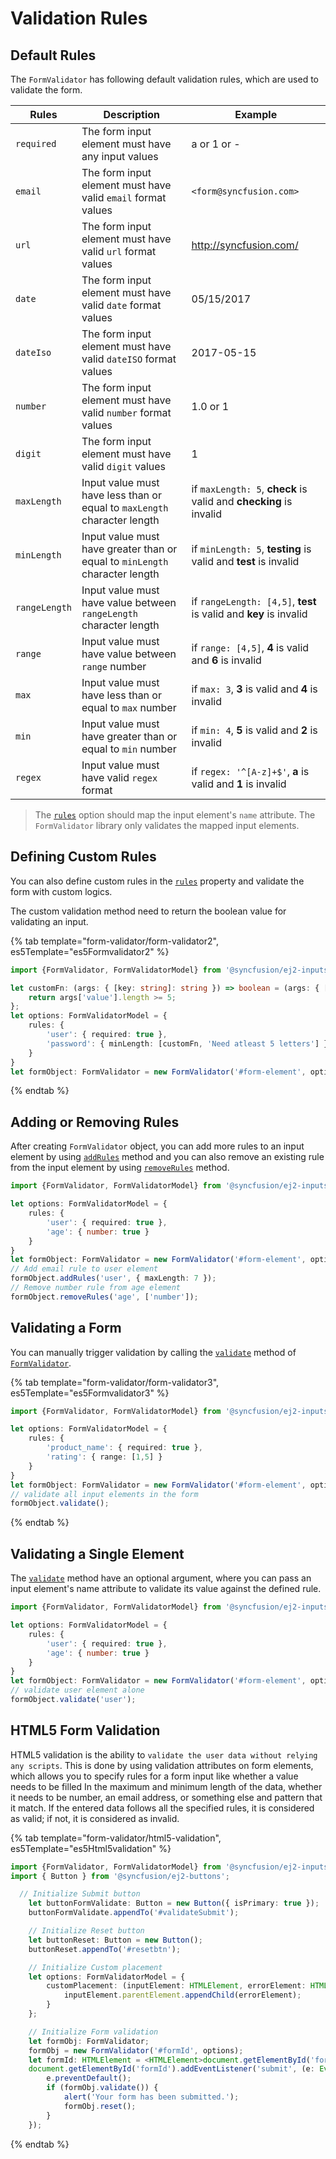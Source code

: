 # Validation Rules

## Default Rules

The `FormValidator` has following default validation rules, which are used to validate the form.

| Rules | Description | Example |
| ------------- | ------------- | ------------- |
| `required` | The form input element must have any input values | a or 1 or - |
| `email` | The form input element must have valid `email` format values | `<form@syncfusion.com>` |
| `url` | The form input element must have valid `url` format values | <http://syncfusion.com/> |
| `date` | The form input element must have valid `date` format values | 05/15/2017 |
| `dateIso` | The form input element must have valid `dateISO` format values | 2017-05-15 |
| `number` | The form input element must have valid `number` format values | 1.0 or 1 |
| `digit` | The form input element must have valid `digit` values | 1 |
| `maxLength` | Input value must have less than or equal to `maxLength` character length | if `maxLength: 5`, **check** is valid and **checking** is invalid |
| `minLength` | Input value must have greater than or equal to `minLength` character length | if `minLength: 5`, **testing** is valid and **test** is invalid |
| `rangeLength` | Input value must have value between `rangeLength` character length | if `rangeLength: [4,5]`, **test** is valid and **key** is invalid |
| `range` | Input value must have value between `range` number | if `range: [4,5]`, **4** is valid and **6** is invalid |
| `max` | Input value must have less than or equal to `max` number | if `max: 3`, **3** is valid and **4** is invalid |
| `min` | Input value must have greater than or equal to `min` number | if `min: 4`, **5** is valid and **2** is invalid |
| `regex` | Input value must have valid `regex` format | if `regex: '^[A-z]+$'`, **a** is valid and **1** is invalid |

> The [`rules`](../api/form-validator#rules) option should map the input element's `name` attribute.
> The `FormValidator` library only validates the mapped input elements.

## Defining Custom Rules

You can also define custom rules in the [`rules`](../api/form-validator#rules) property and validate the form with custom logics.

The custom validation method need to return the boolean value for validating an input.

{% tab template="form-validator/form-validator2", es5Template="es5Formvalidator2" %}

```typescript
import {FormValidator, FormValidatorModel} from '@syncfusion/ej2-inputs';

let customFn: (args: { [key: string]: string }) => boolean = (args: { [key: string]: string }) => {
    return args['value'].length >= 5;
};
let options: FormValidatorModel = {
    rules: {
        'user': { required: true },
        'password': { minLength: [customFn, 'Need atleast 5 letters'] }
    }
}
let formObject: FormValidator = new FormValidator('#form-element', options);
```

{% endtab %}

## Adding or Removing Rules

After creating `FormValidator` object, you can add
more rules to an input element by using [`addRules`](../api/form-validator#addrules)
method and you can also remove an existing rule from the input element by using [`removeRules`](../api/form-validator#removerules)
method.

```typescript
import {FormValidator, FormValidatorModel} from '@syncfusion/ej2-inputs';

let options: FormValidatorModel = {
    rules: {
        'user': { required: true },
        'age': { number: true }
    }
}
let formObject: FormValidator = new FormValidator('#form-element', options);
// Add email rule to user element
formObject.addRules('user', { maxLength: 7 });
// Remove number rule from age element
formObject.removeRules('age', ['number']);
```

## Validating a Form

You can manually trigger validation by calling the [`validate`](../api/form-validator#validate)
method of [`FormValidator`](../api/form-validator).

{% tab template="form-validator/form-validator3", es5Template="es5Formvalidator3" %}

```typescript
import {FormValidator, FormValidatorModel} from '@syncfusion/ej2-inputs';

let options: FormValidatorModel = {
    rules: {
        'product_name': { required: true },
        'rating': { range: [1,5] }
    }
}
let formObject: FormValidator = new FormValidator('#form-element', options);
// validate all input elements in the form
formObject.validate();
```

{% endtab %}

## Validating a Single Element

The [`validate`](../api/form-validator#validate) method have an optional argument, where you can pass an input element's
name attribute to validate its value against the defined rule.

```typescript
import {FormValidator, FormValidatorModel} from '@syncfusion/ej2-inputs';

let options: FormValidatorModel = {
    rules: {
        'user': { required: true },
        'age': { number: true }
    }
}
let formObject: FormValidator = new FormValidator('#form-element', options);
// validate user element alone
formObject.validate('user');
```

## HTML5 Form Validation

HTML5 validation is the ability to `validate the user data without relying any scripts`. This is done by
using validation attributes on form elements, which allows you to specify rules for a form input like
whether a value needs to be filled In the maximum and minimum length of the data, whether it needs to be
number, an email address, or something else and pattern that it match. If the entered data follows all the
specified rules, it is considered as valid; if not, it is considered as invalid.

{% tab template="form-validator/html5-validation", es5Template="es5Html5validation" %}

```typescript
import {FormValidator, FormValidatorModel} from '@syncfusion/ej2-inputs';
import { Button } from '@syncfusion/ej2-buttons';

  // Initialize Submit button
    let buttonFormValidate: Button = new Button({ isPrimary: true });
    buttonFormValidate.appendTo('#validateSubmit');

    // Initialize Reset button
    let buttonReset: Button = new Button();
    buttonReset.appendTo('#resetbtn');

    // Initialize Custom placement
    let options: FormValidatorModel = {
        customPlacement: (inputElement: HTMLElement, errorElement: HTMLElement) => {
            inputElement.parentElement.appendChild(errorElement);
        }
    };

    // Initialize Form validation
    let formObj: FormValidator;
    formObj = new FormValidator('#formId', options);
    let formId: HTMLElement = <HTMLElement>document.getElementById('formId');
    document.getElementById('formId').addEventListener('submit', (e: Event) => {
        e.preventDefault();
        if (formObj.validate()) {
            alert('Your form has been submitted.');
            formObj.reset();
        }
    });
```

{% endtab %}
